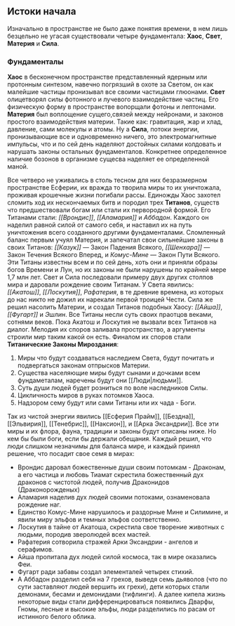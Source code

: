 ## **Истоки начала**

Изначально в пространстве не было даже понятия времени, в нем лишь безцельно не угасая существовали четыре фундаментала: **Хаос**, **Свет**, **Материя** и **Сила**. 
### Фундаменталы
**Хаос** в бесконечном пространстве представленный ядерным или протонным синтезом, навечно погрязший в охоте за Светом, он как малейшие частицы пронизывал все своими частицами глюонами.
**Свет** олицетворял силы фотонного и лучевого взаимодействие частиц. Его физическую форму в пространстве вопорщали фотоны и лептонами.   
**Материя** был воплощение сущего,связей между нейронами, и законов простого взаимодействия материи. Такие как: гравитация, жар и хлад, давление, сами молекулы и атомы. 
Ну а **Сила**, потоки энергии, пронизывающие все и одновременно ничего, это электромагнитные импульсы, что и по сей день наделяют достойных силами колдовать и нарушать законы остальных фундаменталов. Конкретнее определенное наличие бозонов в организме сущесва наделяет ее определенной маной. 

Все четверо не уживались в столь тесном для них безразмерном пространстве Есферии, их вражда то творила миры то их уничтожала, проживая крошечные жизни погибали рассы. Единожды Хаос захотел сломить ход их нескончаемых битв и породил трех **Титанов**, существ что предшествовали богам или стали их первородной формой. Его Титанами стали: *[[Врондис]]*, *[[Аламария]]* и *Аббадон*. Каждого он наделил равной силой от самого себя, и наставил их на путь уничтожения всего созданного другими фундаменталами. Сломленный баланс первым учуял Материя, и запечатал свои сильнейшие законы в своих Титанов: *[[Казук]]* — Закон Падения Всякого, *[[Шенхара]]* — Закон Течения Всякого Вперед, и *Комус-Мине* — Закон Пути Всякого. Эти Титаны известны всем и по сей день, хоть они и приняли образы богов Времени и Лун, но их законы не были нарушены по крайней мере 1,7 млн лет. Свет и Сила последовали примеру двух других столпов мира и даровали рождение своим Титанам. У Света явились: *[[Акатош]]*, *[[Лоскутия]]*, *Рафатерия*, в те древние времена, из которых до нас никто не дожил их нарекали первой троицей Чести. Сила же решил насолить Материи, и создал Титанов подобных Хаосу: *[[Айша]]*, *[[Фугарт]]* и *Эшлин*. Все Титаны несли суть своих праотцов веками, сотнями веков. Пока Акатош и Лоскутия не вызвали всех Титанов на диалог. Мелодия их споров заливала пространство, а аргументы строили мир таким какой он есть. 
Финалом их споров стали **Титанические Законы Мироздания**:  
1) Миры что будут создаваться наследием Света, будут почитать и подвергаться законам отпрысков Материи. 
2) Существа населяющие миры будут сынами и дочками всем фундаметалам, наречены будут они [[Люди|людьми]]. 
3) Суть души людей будет розниться по воле наследников Силы. 
4) Цикличность миров в руках потомков Хаоса.  
5) Надзором сему будут или сами Титаны или их чада - Боги. 

Так из чистой энергии явились [[Есферия Прайм]], [[Бездна]], [[Эльвирия]], [[Тенебрис]], [[Наксион]], и [[Арка Эксандрии]]. Все эти миры и их флора, фауна, традиции и законы будут описаны ниже.
Но кем бы были боги, если бы держали обещания. Каждый решил, что люди слишком незначимы для баланса мире, и каждый принял решение, что посадит свое семя в мирах: 
* Врондис даровал божественные души своим потомкам - Драконам, а его частица и любовь Тиамат скрестила божественный дух драконов с чистотой людей, получив Драконидов (Драконорожденых) 
* Аламария наделив дух людей своими потоками, ознаменовала рождение наг. 
* Единство Комус-Мине нарушилось и раздорные Мине и Силимине, и явили миру эльфов и темных эльфов соответственно. 
* Лоскутия в тайне от Акатоша, скрестила свое творение животных с людьми, породив зверолюдей всех мастей. 
* Рафатерия сотворила стражей Арки Эксандрии - ангелов и серафимов. 
* Айша пропитала дух людей силой космоса, так в мире оказались Феи. 
* Фугарт ради забавы создал элементалей четырех стихий. 
* А Аббадон разделил себя на 7 грехов, выведя семь дьяволов (что по сути заставляют людей вершить их грехи), дети которых стали демонами, бесами и демонидами (тифлинги). 
А далее кипела жизнь некоторые виды стали дифференцироваться появились Дварфы, Гномы, лесные и высокие эльфы, люди разделились по расам от истинного белого облика.